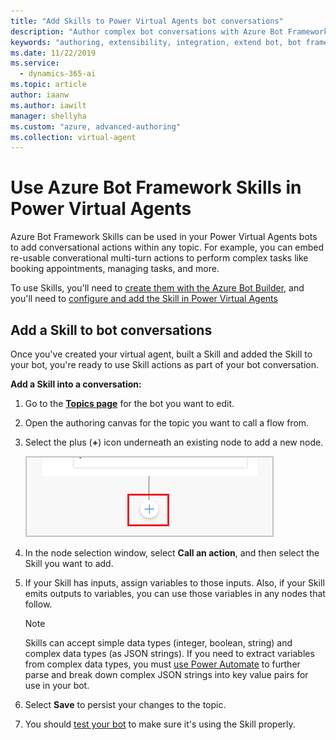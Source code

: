 ```yaml
---
title: "Add Skills to Power Virtual Agents bot conversations"
description: "Author complex bot conversations with Azure Bot Framework Skills that enable the bot to book an appointment, send a confirmation email, manage tasks, and more."
keywords: "authoring, extensibility, integration, extend bot, bot framework, skills, custom capabilities"
ms.date: 11/22/2019
ms.service:
  - dynamics-365-ai
ms.topic: article
author: iaanw
ms.author: iawilt
manager: shellyha
ms.custom: "azure, advanced-authoring"
ms.collection: virtual-agent
---
```



# Use Azure Bot Framework Skills in Power Virtual Agents

Azure Bot Framework Skills can be used in your Power Virtual Agents bots to add conversational actions within any topic. For example, you can embed re-usable converational multi-turn actions to perform complex tasks like booking appointments, managing tasks, and more.

To use Skills, you'll need to [create them with the Azure Bot Builder](/azure/bot-service/bot-builder-skills-overview?view=azure-bot-service-4.0), and you'll need to [configure and add the Skill in Power Virtual Agents](configuration-add-skills.md)

## Add a Skill to bot conversations
Once you've created your virtual agent, built a Skill and added the Skill to your bot, you're ready to use Skill actions as part of your bot conversation.

**Add a Skill into a conversation:**


1. Go to the [**Topics page**](authoring-create-edit-topics.md) for the bot you want to edit.

1. Open the authoring canvas for the topic you want to call a flow from.

1. Select the plus (**+**) icon underneath an existing node to add a new node. 

    ![Screenshot of adding a node](media/handoff-add-node.png)

1. In the node selection window, select **Call an action**, and then select the Skill you want to add. 

1. If your Skill has inputs, assign variables to those inputs. Also, if your Skill emits outputs to variables, you can use those variables in any nodes that follow. 

    >[!NOTE]
    >Skills can accept simple data types (integer, boolean, string) and complex data types (as JSON strings). 
    >If you need to extract variables from complex data types, you must [use Power Automate](advanced-flow.md) to further parse and break down complex JSON strings into key value pairs for use in your bot.

1. Select **Save** to persist your changes to the topic.

1. You should [test your bot](authoring-test-bot.md) to make sure it's using the Skill properly.




